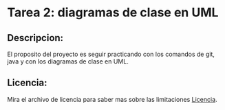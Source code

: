 # Tarea 2: diagramas de clase en UML

## Descripcion:
El proposito del proyecto es seguir practicando con los comandos de git, java y con los diagramas de clase en UML.

## Licencia:
Mira el archivo de licencia para saber mas sobre las limitaciones [Licencia](LICENSE).
